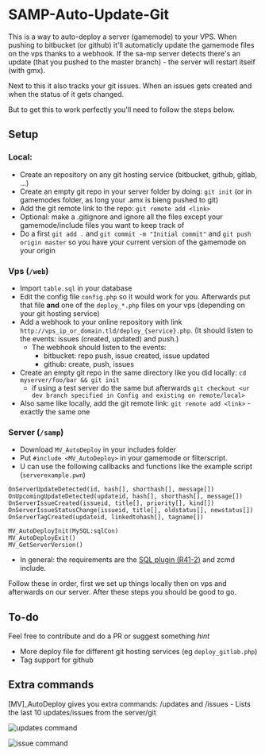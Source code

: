 # SAMP-Auto-Update-Git

This is a way to auto-deploy a server (gamemode) to your VPS. When pushing to bitbucket (or github) it'll automaticly update the gamemode files on the vps thanks to a webhook. If the sa-mp server detects there's an update (that you pushed to the master branch) - the server will restart itself (with gmx).

Next to this it also tracks your git issues. When an issues gets created and when the status of it gets changed.

But to get this to work perfectly you'll need to follow the steps below.

## Setup

### Local:
* Create an repository on any git hosting service (bitbucket, github, gitlab, ...)
* Create an empty git repo in your server folder by doing: `git init` (or in gamemodes folder, as long your .amx is bieng pushed to git)
* Add the git remote link to the repo: `git remote add <link>`
* Optional: make a .gitignore and ignore all the files except your gamemode/include files you want to keep track of
* Do a first `git add .` and `git commit -m "Initial commit"` and `git push origin master` so you have your current version of the gamemode on your origin

### Vps (`/web`)
* Import `table.sql` in your database
* Edit the config file `config.php` so it would work for you. Afterwards put that file **and** one of the `deploy_*.php` files on your vps (depending on your git hosting service)
* Add a webhook to your online repository with link `http://vps_ip_or_domain.tld/deploy_{service}.php`. (It should listen to the events: issues (created, updated) and push.)
  * The webhook should listen to the events:
    * bitbucket: repo push, issue created, issue updated
    * github: create, push, issues
* Create an empty git repo in the same directory like you did locally: `cd myserver/foo/bar && git init`
  * if using a test server do the same but afterwards `git checkout <ur dev branch specified in Config and existing on remote/local>`
* Also same like locally, add the git remote link: `git remote add <link>` - exactly the same one

### Server (`/samp`)
* Download `MV_AutoDeploy` in your includes folder
* Put `#include <MV_AutoDeploy>` in your gamemode or filterscript.
* U can use the following callbacks and functions like the example script (`serverexample.pwn`)
```
OnServerUpdateDetected(id, hash[], shorthash[], message[])
OnUpcomingUpdateDetected(updateid, hash[], shorthash[], message[])
OnServerIssueCreated(issueid, title[], priority[], kind[])
OnServerIssueStatusChange(issueid, title[], oldstatus[], newstatus[])
OnServerTagCreated(updateid, linkedtohash[], tagname[])

MV_AutoDeployInit(MySQL:sqlCon)
MV_AutoDeployExit()
MV_GetServerVersion()
```
* In general: the requirements are the [SQL plugin (R41-2)](https://github.com/pBlueG/SA-MP-MySQL/releases) and zcmd include.

Follow these in order, first we set up things locally then on vps and afterwards on our server. After these steps you should be good to go.

## To-do
Feel free to contribute and do a PR or suggest something *hint*

* More deploy file for different git hosting services (eg `deploy_gitlab.php`)
* Tag support for github

## Extra commands

[MV]_AutoDeploy gives you extra commands: /updates and /issues - Lists the last 10 updates/issues from the server/git

![updates command](http://puu.sh/vOVWv.jpg)

![issue command](https://puu.sh/wK8su.jpg)
